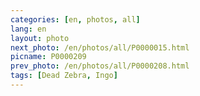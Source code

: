 ```yaml
---
categories: [en, photos, all]
lang: en
layout: photo
next_photo: /en/photos/all/P0000015.html
picname: P0000209
prev_photo: /en/photos/all/P0000208.html
tags: [Dead Zebra, Ingo]
---
```

